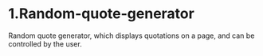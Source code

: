 # 1.Random-quote-generator
 Random quote generator, which displays quotations on a page, and can be controlled by the user.
